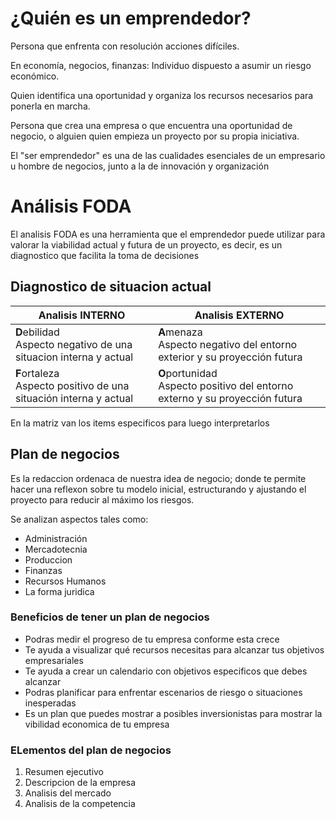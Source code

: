 # ¿Quién es un emprendedor?
Persona que enfrenta con resolución acciones difíciles.

En economía, negocios, finanzas: Individuo dispuesto a asumir un riesgo económico.

Quien identifica una oportunidad y organiza los recursos necesarios para ponerla en marcha.

Persona que crea una empresa o que encuentra una oportunidad de negocio, o alguien quien empieza un proyecto por su propia iniciativa.

El "ser emprendedor" es una de las cualidades esenciales de un empresario u hombre de negocios, junto a la de innovación y organización

# Análisis FODA
El analisis FODA es una herramienta que el emprendedor puede utilizar para valorar la viabilidad actual y futura de un proyecto, es decir, es un diagnostico que facilita la toma de decisiones
## Diagnostico de situacion actual

| Analisis INTERNO                                                    | Analisis EXTERNO                                                               |
| ------------------------------------------------------------------- | ------------------------------------------------------------------------------ |
| **D**ebilidad<br>Aspecto negativo de una situacion interna y actual | **A**menaza<br>Aspecto negativo del entorno exterior y su proyección futura    |
| **F**ortaleza<br>Aspecto positivo de una situación interna y actual | **O**portunidad<br>Aspecto positivo del entorno externo y su proyección futura |
En la matriz van los items especificos para luego interpretarlos
## Plan de negocios
Es la redaccion ordenaca de nuestra idea de negocio; donde te permite hacer una reflexon sobre tu modelo inicial, estructurando y ajustando el proyecto para reducir al máximo los riesgos.

Se analizan aspectos tales como:
- Administración
- Mercadotecnia
- Produccion
- Finanzas
- Recursos Humanos
- La forma juridica
### Beneficios de tener un plan de negocios
- Podras medir el progreso de tu empresa conforme esta crece
- Te ayuda a visualizar qué recursos necesitas para alcanzar tus objetivos empresariales
- Te ayuda a crear un calendario con objetivos especificos que debes alcanzar
- Podras planificar para enfrentar escenarios de riesgo o situaciones inesperadas
- Es un plan que puedes mostrar a posibles inversionistas para mostrar la vibilidad economica de tu empresa 
### ELementos del plan de negocios
1. Resumen ejecutivo
2. Descripcion de la empresa
3. Analisis del mercado
4. Analisis de la competencia